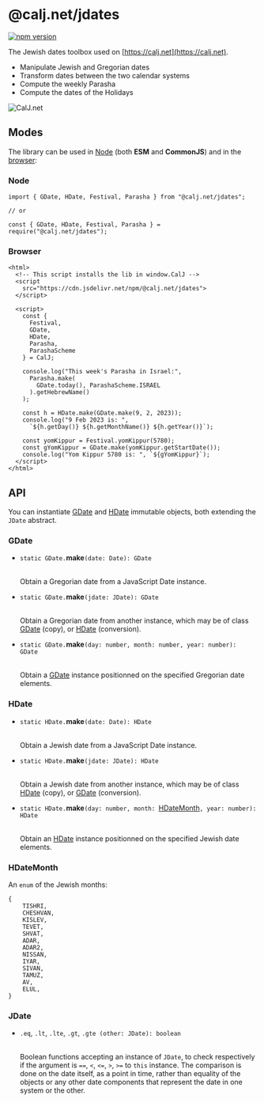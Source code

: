 # @calj.net/jdates
[![npm version](https://badge.fury.io/js/@calj.net%2Fjdates.svg)](https://badge.fury.io/js/@calj.net%2Fjdates)

The Jewish dates toolbox used on [https://calj.net](https://calj.net).
- Manipulate Jewish and Gregorian dates
- Transform dates between the two calendar systems
- Compute the weekly Parasha
- Compute the dates of the Holidays

![CalJ.net](https://calj.net/img/title.jpg)

## Modes
The library can be used in [Node](https://www.npmjs.com/package/@calj.net/jdates) (both **ESM** and **CommonJS**) and in the [browser](https://cdn.jsdelivr.net/npm/@calj.net/jdates):

### Node

~~~
import { GDate, HDate, Festival, Parasha } from "@calj.net/jdates";

// or

const { GDate, HDate, Festival, Parasha } = require("@calj.net/jdates");
~~~

### Browser

~~~
<html>
  <!-- This script installs the lib in window.CalJ -->
  <script
    src="https://cdn.jsdelivr.net/npm/@calj.net/jdates">
  </script>

  <script>
    const {
      Festival,
      GDate,
      HDate,
      Parasha,
      ParashaScheme
    } = CalJ;
    
    console.log("This week's Parasha in Israel:",
      Parasha.make(
        GDate.today(), ParashaScheme.ISRAEL
      ).getHebrewName()
    );

    const h = HDate.make(GDate.make(9, 2, 2023));
    console.log("9 Feb 2023 is: ",
      `${h.getDay()} ${h.getMonthName()} ${h.getYear()}`);

    const yomKippur = Festival.yomKippur(5780);
    const gYomKippur = GDate.make(yomKippur.getStartDate());
    console.log("Yom Kippur 5780 is: ", `${gYomKippur}`);
  </script>
</html>
~~~

## API

You can instantiate [GDate](#GDate) and [HDate](#HDate) immutable objects, both extending the `JDate` abstract.

### GDate

* `static GDate.`**make**`(date: Date): GDate`

  \
  Obtain a Gregorian date from a JavaScript Date instance.


* `static GDate.`**make**`(jdate: JDate): GDate`

  \
  Obtain a Gregorian date from another instance, which may be of class [GDate](#GDate) (copy), or [HDate](#HDate) (conversion).


* `static GDate.`**make**`(day: number, month: number, year: number): GDate`

  \
  Obtain a [GDate](#GDate) instance positionned on the specified Gregorian date elements.

### HDate

* `static HDate.`**make**`(date: Date): HDate`

  \
  Obtain a Jewish date from a JavaScript Date instance.


* `static HDate.`**make**`(jdate: JDate): HDate`

  \
  Obtain a Jewish date from another instance, which may be of class [HDate](#HDate) (copy), or [GDate](#GDate) (conversion).


* `static HDate.`**make**`(day: number, month: `[HDateMonth](#HDateMonth)`, year: number): HDate`

  \
  Obtain an [HDate](#HDate) instance positionned on the specified Jewish date elements.

### HDateMonth

An `enum` of the Jewish months:

~~~
{
    TISHRI,
    CHESHVAN,
    KISLEV,
    TEVET,
    SHVAT,
    ADAR,
    ADAR2,
    NISSAN,
    IYAR,
    SIVAN,
    TAMUZ,
    AV,
    ELUL,
}
~~~

### JDate

 - `.eq`, `.lt`, `.lte`, `.gt`, `.gte (other: JDate): boolean`
 
    \
    Boolean functions accepting an instance of `JDate`, to check respectively
    if the argument is `==`, `<`, `<=`, `>`, `>=` to `this` instance.
    The comparison is done on the date itself, as a point in time, rather than
    equality of the objects or any other date components that represent the date
    in one system or the other.